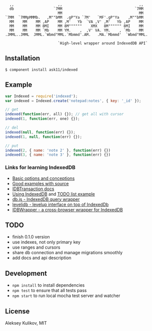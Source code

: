 ```

  ,,                    ,,                                   ,,
  db                  `7MM                                 `7MM
                        MM                                   MM
`7MM  `7MMpMMMb.   ,M""bMM  .gP"Ya `7M'   `MF'.gP"Ya    ,M""bMM
  MM    MM    MM ,AP    MM ,M'   Yb  `VA ,V' ,M'   Yb ,AP    MM
  MM    MM    MM 8MI    MM 8M""""""    XMX   8M"""""" 8MI    MM
  MM    MM    MM `Mb    MM YM.    ,  ,V' VA. YM.    , `Mb    MM
.JMML..JMML  JMML.`Wbmd"MML.`Mbmmd'.AM.   .MA.`Mbmmd'  `Wbmd"MML.

                        `High-level wrapper around IndexedDB API`
```

## Installation

    $ component install ask11/indexed

## Example

```js
var Indexed = require('indexed');
var indexed = Indexed.create('notepad:notes', { key: '_id' });

// get
indexed(function(err, all) {}); // get all with cursor
indexed(1, function(err, one) {});

// del
indexed(null, function(err) {});
indexed(1, null, function(err) {});

// put
indexed(2, { name: 'note 2' }, function(err) {})
indexed(3, { name: 'note 3' }, function(err) {})
```

### Links for learning IndexedDB

  - [Basic options and conceptions](https://developer.mozilla.org/en-US/docs/IndexedDB/Basic_Concepts_Behind_IndexedDB)
  - [Good examples with source](http://nparashuram.com/trialtool/index.html#example=/IndexedDB/trialtool/webkitIndexedDB.html&selected=#prereq&)
  - [IDBTransaction docs](https://developer.mozilla.org/en-US/docs/IndexedDB/IDBTransaction)
  - [Using IndexedDB](https://developer.mozilla.org/en-US/docs/IndexedDB/Using_IndexedDB) and [TODO list example](http://www.html5rocks.com/en/tutorials/indexeddb/todo/)
  - [db.js - IndexedDB query wrapper](https://github.com/aaronpowell/db.js)
  - [levelidb - levelup interface on top of IndexedDb](https://github.com/Raynos/levelidb)
  - [IDBWrapper - a cross-browser wrapper for IndexedDB](https://github.com/jensarps/IDBWrapper)

## TODO

  - finish 0.1.0 version
  - use indexes, not only primary key
  - use ranges and cursors
  - share db connection and manage migrations smoothly
  - add docs and api description

## Development

  - `npm install` to install dependencies
  - `npm test` to ensure that all tests pass
  - `npm start` to run local mocha test server and watcher

## License

  Aleksey Kulikov, MIT
